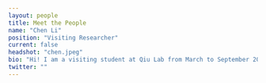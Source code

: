 ```yaml
---
layout: people
title: Meet the People
name: "Chen Li"
position: "Visiting Researcher"
current: false
headshot: "chen.jpeg"
bio: "Hi! I am a visiting student at Qiu Lab from March to September 2025. Currently, I am a Ph.D. student in the Department of Automation at Tsinghua University. My research focuses on developing AI methods for single-cell data analysis, including cell state transition prediction, cellular perturbation modeling, and the application of foundation models. Outside the lab, I enjoy Hip-Hop music and movies."
twitter: ""
---
```

